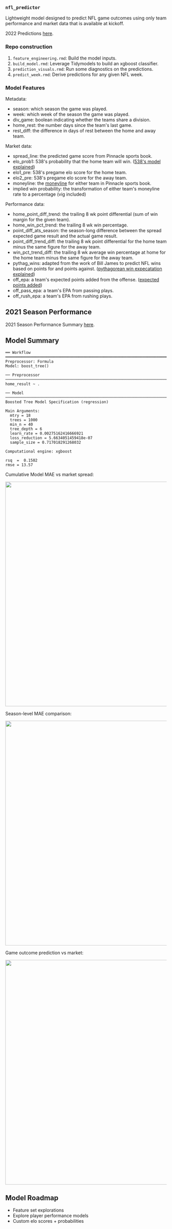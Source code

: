 ### `nfl_predictor`
Lightweight model designed to predict NFL game outcomes using only team performance and market data that is available at kickoff.

2022 Predictions [here](https://docs.google.com/spreadsheets/d/1bBT9MqBJO8FUqHRNk33IfHDlvAMWZS-NBgruz5EKhe8/edit#gid=1401699762).


### Repo construction
1. `feature_engineering.rmd`: Build the model inputs.
2. `build_model.rmd`: Leverage Tidymodels to build an xgboost classifier.
3. `prediction_visuals.rmd`: Run some diagnostics on the predictions.
4. `predict_week.rmd`: Derive predictions for any given NFL week.

### Model Features

Metadata:
- season: which season the game was played.
- week: which week of the season the game was played.
- div_game: boolean indicating whether the teams share a division.
- home_rest: the number days since the team's last game.
- rest_diff: the difference in days of rest between the home and away team.

Market data:
- spread_line: the predicted game score from Pinnacle sports book.
- elo_prob1: 538's probability that the home team will win. ([538's model explained](https://fivethirtyeight.com/methodology/how-our-nfl-predictions-work/))
- elo1_pre: 538's pregame elo score for the home team.
- elo2_pre: 538's pregame elo score for the away team.
- moneyline: the [moneyline](https://theathletic.com/2514849/2022/01/25/moneyline-bets-in-sports-what-are-they-how-to-place-a-moneyline-bet-odds-payouts-favorites-vs-underdogs-and-examples/) for either team in Pinnacle sports book.
- implied win probability: the transformation of either team's moneyline rate to a percentage (vig included)

Performance data:
- home_point_diff_trend: the trailing 8 wk point differential (sum of win margin for the given team).
- home_win_pct_trend: the trailing 8 wk win percentage.
- point_diff_ats_season: the season-long difference between the spread expected game result and the actual game result.
- point_diff_trend_diff: the trailing 8 wk point differential for the home team minus the same figure for the away team.
- win_pct_trend_diff: the trailing 8 wk average win percentage at home for the home team minus the same figure for the away team.
- pythag_wins: adapted from the work of Bill James to predict NFL wins based on points for and points against. ([pythagorean win expecatation explained](https://www.pro-football-reference.com/blog/indexf6a9.html?p=337))
- off_epa: a team's expected points added from the offense. ([expected points added](https://www.espn.com/nfl/story/_/id/8379024/nfl-explaining-expected-points-metric))
- off_pass_epa: a team's EPA from passing plays.
- off_rush_epa: a team's EPA from rushing plays.

2021 Season Performance
----
2021 Season Performance Summary [here](https://docs.google.com/document/d/1oBsqR50n22NEk3VrfHNvaNSWzDg6si5GSx8yREjHen4/edit#).

Model Summary
----
```
══ Workflow ═══════════════════════════════════════════════════════════════════════════════════════════════════════════════
Preprocessor: Formula
Model: boost_tree()

── Preprocessor ───────────────────────────────────────────────────────────────────────────────────────────────────────────
home_result ~ .

── Model ──────────────────────────────────────────────────────────────────────────────────────────────────────────────────
Boosted Tree Model Specification (regression)

Main Arguments:
  mtry = 18
  trees = 1000
  min_n = 40
  tree_depth = 6
  learn_rate = 0.00275162416666921
  loss_reduction = 5.6634051459418e-07
  sample_size = 0.717018291268032

Computational engine: xgboost

rsq  =  0.1502
rmse = 13.57
```

Cumulative Model MAE vs market spread:

<img src="https://github.com/wadefuller/nfl_predictor/blob/main/img/cum_model_error_season.jpg" width="700" height="700">

Season-level MAE comparison:

<img src="https://github.com/wadefuller/nfl_predictor/blob/main/img/season_mae_ttest.jpg" width="700" height="700">

Game outcome prediction vs market:

<img src="https://github.com/wadefuller/nfl_predictor/blob/main/img/accuracy_vs_market.jpg" width="700" height="700">

Model Roadmap
----
- Feature set explorations
- Explore player performance models
- Custom elo scores + probabilities
